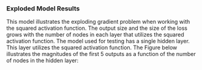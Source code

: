 ### Exploded Model Results
This model illustrates the exploding gradient problem when working with the squared activation function. The output size and the size of the loss grows with the number of nodes in each layer that utilizes the squared activation function. The model used for testing has a single hidden layer. This layer utilizes the squared activation function. The Figure below illustrates the magnitudes of the first 5 outputs as a function of the number of nodes in the hidden layer:

